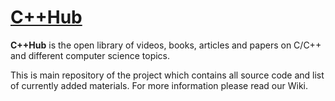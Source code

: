 # [C++Hub](https://thecpphub.com/)

**C++Hub** is the open library of videos, books, articles and papers on C/C++ and different computer science topics.

This is main repository of the project which contains all source code and list of currently added materials. For more information please read our Wiki.

